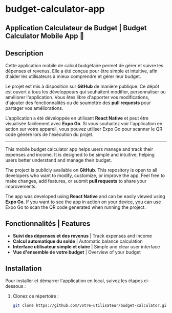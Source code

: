# budget-calculator-app
Application Calculateur de Budget | Budget Calculator Mobile App 📱
-------------------------------------------------------------
## Description

Cette application mobile de calcul budgétaire permet de gérer et suivre les dépenses et revenus. Elle a été conçue pour être simple et intuitive, afin d'aider les utilisateurs à mieux comprendre et gérer leur budget.

Le projet est mis à disposition sur **GitHub** de manière publique. Ce dépôt est ouvert à tous les développeurs qui souhaitent modifier, personnaliser ou améliorer l'application. Vous êtes libre d'apporter vos modifications, d'ajouter des fonctionnalités ou de soumettre des **pull requests** pour partager vos améliorations.

L'application a été développée en utilisant **React Native** et peut être visualisée facilement avec **Expo Go**. Si vous souhaitez voir l'application en action sur votre appareil, vous pouvez utiliser Expo Go pour scanner le QR code généré lors de l'exécution du projet.

---

This mobile budget calculator app helps users manage and track their expenses and income. It is designed to be simple and intuitive, helping users better understand and manage their budget.

The project is publicly available on **GitHub**. This repository is open to all developers who want to modify, customize, or improve the app. Feel free to make changes, add features, or submit **pull requests** to share your improvements.

The app was developed using **React Native** and can be easily viewed using **Expo Go**. If you want to see the app in action on your device, you can use Expo Go to scan the QR code generated when running the project.

## Fonctionnalités | Features

- **Suivi des dépenses et des revenus** | Track expenses and income
- **Calcul automatique du solde** | Automatic balance calculation
- **Interface utilisateur simple et claire** | Simple and clear user interface
- **Vue d'ensemble de votre budget** | Overview of your budget

## Installation

Pour installer et démarrer l'application en local, suivez les étapes ci-dessous :

1. Clonez ce répertoire :
   ```bash
   git clone https://github.com/votre-utilisateur/budget-calculator.git

